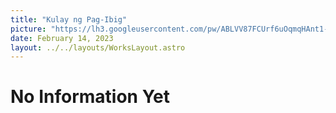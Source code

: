```yaml
---
title: "Kulay ng Pag-Ibig"
picture: "https://lh3.googleusercontent.com/pw/ABLVV87FCUrf6uOqmqHAnt1-Azxmkc9vApSVszgRacebFDRVZg7rt5RsAXJ3_RL1XULVZ2_J0TnKacZNyiUVrWAKZJNPnknYdhCBfw692gQOU-Zb589C4HBn=w2400"
date: February 14, 2023
layout: ../../layouts/WorksLayout.astro
---
```

# No Information Yet